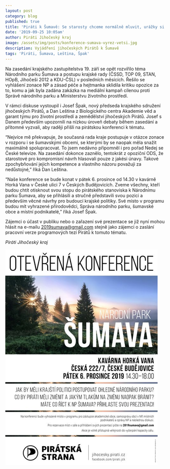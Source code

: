 ```yaml
---
layout: post
category: blog
published: true
title: 'Piráti k Šumavě: Se starosty chceme normálně mluvit, urážky si nezaslouží'
date: '2019-09-25 10:05am'
author: Piráti Jihočeský kraj
image: /assets/img/posts/konference-sumava-vyrez-vetsi.jpg
description: Vyjádření jihočeských Pirátů k Šumavě
tags: 'Piráti, Šumava, Leština, Špak'
---
```

Na zasedání krajského zastupitelstva 19. září se opět rozvířilo téma Národního parku Šumava a postupu krajské rady (ČSSD, TOP 09, STAN, HOpB, Jihočeši 2012 a KDU-ČSL) v posledních měsících. Řešilo se vyhlášení zonace NP a zásad péče a hejtmanka sklidila kritiku opozice za to, komu a jak byla zadána zakázka na mediální kampaň cílenou proti Správě národního parku a Ministerstvu životního prostředí.


V rámci diskuse vystoupil i Josef Špak, nový předseda krajského sdružení jihočeských Pirátů, a Dan Leština z Biologického centra Akademie věd a garant týmu pro životní prostředí a zemědělství jihočeských Pirátů. Josef s Danem především upozornili na nízkou úroveň debaty během zasedání a přítomné vyzvali, aby raději přišli na pirátskou konferenci k tématu.

“Nejvíce mě překvapuje, že současná rada kraje postupuje v otázce zonace v rozporu i se šumavskými obcemi, se kterými by se naopak měla snažit maximálně spolupracovat. To jsem nedávno připomněl i pro pořad Nedej se České televize. Na zasedání dokonce zaznělo, tentokrát z opoziční ODS, že starostové pro kompromisní návrh hlasovali pouze z jakési únavy. Takové zpochybňování jejich kompetence a vlastního názoru považuji za nedůstojné,” říká Dan Leština.

“Naše konference se bude konat v pátek 6. prosince od 14.30 v kavárně Horká Vana v České ulici 7 v Českých Budějovicích. Zveme všechny, kteří budou chtít otisknout svou stopu do pirátského stanoviska k Národnímu parku Šumava, aby se přihlásili a stručně představili svou pozici a především věcné návrhy pro budoucí krajské politiky. Své místo v programu budou mít vyhrazené přírodovědci, Správa národního parku, šumavské obce a místní podnikatelé,” říká Josef Špak.

Zájemci o účast v publiku nebo o zařazení své prezentace se již nyní mohou hlásit na e-mailu [2019sumava@gmail.com](2019sumava@gmail.com) stejně jako zájemci o zaslání pracovní verze programových tezí Pirátů k tomuto tématu.

_Piráti Jihočeský kraj_

![Pozvánka na konferenci](/assets/img/posts/konference-sumava-na-web.jpg)

